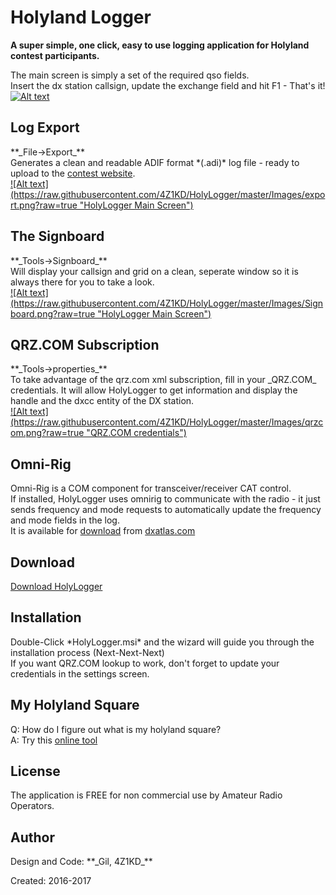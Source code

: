 <h1>Holyland Logger</h1>

**A super simple, one click, easy to use logging application for Holyland contest participants.**<br>

The main screen is simply a set of the required qso fields.<br>
Insert the dx station callsign, update the exchange field and hit F1 - That's it!
<a href="https://raw.githubusercontent.com/4Z1KD/HolyLogger/master/Images/HolyLogger.png" target="_blank">
![Alt text](https://raw.githubusercontent.com/4Z1KD/HolyLogger/master/Images/HolyLogger.png?raw=true "HolyLogger Main Screen")
</a>

<h2>Log Export</h2>
**_File->Export_**<br>Generates a clean and readable ADIF format *(.adi)* log file - ready to upload to the <a href="http://www.iarc.org/iarc/#LogUpload" target="_blank">contest website</a>.<br>
<a href="https://raw.githubusercontent.com/4Z1KD/HolyLogger/master/Images/export.png" target="_blank">
![Alt text](https://raw.githubusercontent.com/4Z1KD/HolyLogger/master/Images/export.png?raw=true "HolyLogger Main Screen")
</a>

<h2>The Signboard</h2>
**_Tools->Signboard_**<br>Will display your callsign and grid on a clean, seperate window so it is always there for you to take a look.<br>
<a href="https://raw.githubusercontent.com/4Z1KD/HolyLogger/master/Images/Signboard.png" target="_blank">
![Alt text](https://raw.githubusercontent.com/4Z1KD/HolyLogger/master/Images/Signboard.png?raw=true "HolyLogger Main Screen")
</a>

<h2>QRZ.COM Subscription</h2>
**_Tools->properties_**<br>To take advantage of the qrz.com xml subscription, fill in your _QRZ.COM_ credentials. It will allow HolyLogger to get information and display the handle and the dxcc entity of the DX station.<br>
<a href="https://raw.githubusercontent.com/4Z1KD/HolyLogger/master/Images/qrzcom.png" target="_blank">
![Alt text](https://raw.githubusercontent.com/4Z1KD/HolyLogger/master/Images/qrzcom.png?raw=true "QRZ.COM credentials")
</a>

<h2>Omni-Rig</h2>
Omni-Rig is a COM component for transceiver/receiver CAT control.<br>
If installed, HolyLogger uses omnirig to communicate with the radio - it just sends frequency and mode requests to automatically update the frequency and mode fields in the log.<br>
It is available for <a href="http://www.dxatlas.com/OmniRig/Files/OmniRig.zip" target="_blank">download</a> from <a href="http://www.dxatlas.com/omnirig/" target="_blank">dxatlas.com</a>


<h2>Download</h2>
<a href="https://github.com/4Z1KD/HolyLogger/raw/master/HolyLogger.msi" target="_blank">Download HolyLogger</a>

<h2>Installation</h2>
Double-Click *HolyLogger.msi* and the wizard will guide you through the installation process (Next-Next-Next)<br>
If you want QRZ.COM lookup to work, don't forget to update your credentials in the settings screen.

<h2>My Holyland Square</h2>
Q: How do I figure out what is my holyland square?<br>
A: Try this <a href="https://www.iarc.org/iarc/getmysquare.html" target="_blank">online tool</a><br>

<h2>License</h2>
The application is FREE for non commercial use by Amateur Radio Operators.

<h2>Author</h2>
Design and Code: **_Gil, 4Z1KD_**

Created: 2016-2017<br>


<script>
var list = document.getElementById("logo");
list.outerHTML = '<img src="https://raw.githubusercontent.com/4Z1KD/HolyLogger/master/Images/HolyLogger%20icon.png" width="156px" style="position:absolute; top:-80px;right:10px;background:transparent"/>';
</script>
<img src="https://raw.githubusercontent.com/4Z1KD/HolyLogger/master/Images/HolyLogger%20icon.png" width="1px" style="display:none;"/>

